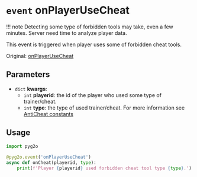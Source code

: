 # `event` onPlayerUseCheat
!!! note
    Detecting some type of forbidden tools may take, even a few minutes. Server need time to analyze player data.

This event is triggered when player uses some of forbidden cheat tools.

Original: [onPlayerUseCheat](https://gothicmultiplayerteam.gitlab.io/docs/0.3.0/script-reference/server-events/anticheat/onPlayerUseCheat/)

## Parameters
* `dict` **kwargs**:
    * `int` **playerid**: the id of the player who used some type of trainer/cheat.
    * `int` **type**: the type of used trainer/cheat. For more information see [AntiCheat constants](../../constants/anticheat.md)

## Usage
```python
import pyg2o
        
@pyg2o.event('onPlayerUseCheat')
async def onCheat(playerid, type):
    print(f'Player {playerid} used forbidden cheat tool type {type}.')
```